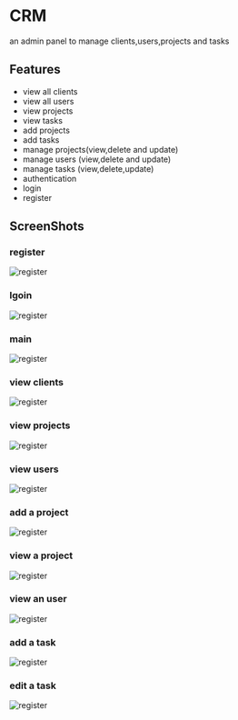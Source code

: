 
# CRM

an admin panel to manage clients,users,projects and tasks



## Features

- view all clients
- view all users
- view projects
- view tasks
- add projects
- add tasks
- manage projects(view,delete and update)
- manage users (view,delete and update)
- manage tasks (view,delete,update)
- authentication
- login
- register

## ScreenShots

### register

![register](/../main/ScreenShots/register.png?raw=true "register")

### lgoin

![register](/../main/ScreenShots/login.png?raw=true "login")

### main
![register](/../main/ScreenShots/main.png?raw=true "main")

### view clients

![register](/../main/ScreenShots/view_all_clients.png?raw=true "all clients")

### view projects

![register](/../main/ScreenShots/view_all_projects.png?raw=true "all projects")

### view users

![register](/../main/ScreenShots/view_all_users?raw=true "all users")

### add a project

![register](/../main/ScreenShots/add_project.png?raw=true "add a project")

### view a project 

![register](/../main/ScreenShots/view_project.png?raw=true "view a project")

### view an user

![register](/../main/ScreenShots/view_user.png?raw=true "view an user")

### add a task

![register](/../main/ScreenShots/add_a_task.png?raw=true "add a task")

### edit a task

![register](/../main/ScreenShots/edit_task.png?raw=true "edit a task")
